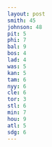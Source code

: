 ```yaml
---
layout: post
smith: 45
johnson: 48
pit: 5
phi: 7
bal: 9
bos: 4
lad: 4
was: 5
kan: 5
tam: 6
nyy: 6
cle: 6
tor: 3
stl: 6
min: 7
hou: 9
atl: 5
sdg: 6
---
```

